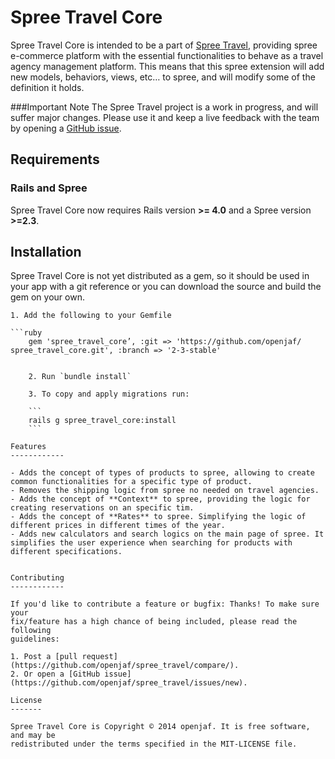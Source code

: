 Spree Travel Core
=========
Spree Travel Core is intended to be a part of [Spree Travel](https://github.com/openjaf/spree_travel/), providing spree e-commerce platform with the essential functionalities to behave as a travel agency management platform. This means that this spree extension will add new models, behaviors, views, etc… to spree, and will modify some of the definition it holds.

###Important Note
The Spree Travel project is a work in progress, and will suffer major changes. Please use it and keep a live feedback with the team by opening a [GitHub issue](https://github.com/openjaf/spree_travel_core/issues/new).

Requirements
------------
 ### Rails and Spree
Spree Travel Core now requires Rails version **>= 4.0** and a Spree version **>=2.3**.

Installation
------------

Spree Travel Core is not yet distributed as a gem, so it should be used in your app with a git reference or you can download the source and build the gem on your own.

	1. Add the following to your Gemfile

	```ruby
		gem 'spree_travel_core’, :git => 'https://github.com/openjaf/	spree_travel_core.git', :branch => '2-3-stable'
```

	2. Run `bundle install`

	3. To copy and apply migrations run:

	```
	rails g spree_travel_core:install
	```

Features
------------

- Adds the concept of types of products to spree, allowing to create common functionalities for a specific type of product.
- Removes the shipping logic from spree no needed on travel agencies.
- Adds the concept of **Context** to spree, providing the logic for creating reservations on an specific tim.
- Adds the concept of **Rates** to spree. Simplifying the logic of different prices in different times of the year.
- Adds new calculators and search logics on the main page of spree. It simplifies the user experience when searching for products with different specifications.


Contributing
------------

If you'd like to contribute a feature or bugfix: Thanks! To make sure your
fix/feature has a high chance of being included, please read the following
guidelines:

1. Post a [pull request](https://github.com/openjaf/spree_travel/compare/).
2. Or open a [GitHub issue](https://github.com/openjaf/spree_travel/issues/new).

License
-------

Spree Travel Core is Copyright © 2014 openjaf. It is free software, and may be
redistributed under the terms specified in the MIT-LICENSE file.